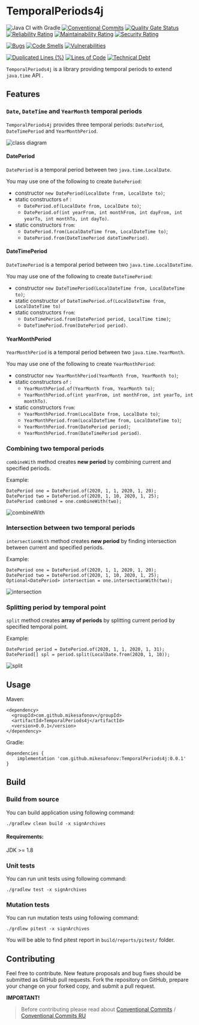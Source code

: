 # TemporalPeriods4j
![Java CI with Gradle](https://github.com/MikeSafonov/TemporalPeriods4J/workflows/Java%20CI%20with%20Gradle/badge.svg?branch=master)
[![Conventional Commits](https://img.shields.io/badge/Conventional%20Commits-1.0.0-yellow.svg)](https://conventionalcommits.org)
[![Quality Gate Status](https://sonarcloud.io/api/project_badges/measure?project=MikeSafonov_TemporalPeriods4J&metric=alert_status)](https://sonarcloud.io/dashboard?id=MikeSafonov_TemporalPeriods4J)
[![Reliability Rating](https://sonarcloud.io/api/project_badges/measure?project=MikeSafonov_TemporalPeriods4J&metric=reliability_rating)](https://sonarcloud.io/dashboard?id=MikeSafonov_TemporalPeriods4J)
[![Maintainability Rating](https://sonarcloud.io/api/project_badges/measure?project=MikeSafonov_TemporalPeriods4J&metric=sqale_rating)](https://sonarcloud.io/dashboard?id=MikeSafonov_TemporalPeriods4J)
[![Security Rating](https://sonarcloud.io/api/project_badges/measure?project=MikeSafonov_TemporalPeriods4J&metric=security_rating)](https://sonarcloud.io/dashboard?id=MikeSafonov_TemporalPeriods4J)

[![Bugs](https://sonarcloud.io/api/project_badges/measure?project=MikeSafonov_TemporalPeriods4J&metric=bugs)](https://sonarcloud.io/dashboard?id=MikeSafonov_TemporalPeriods4J)
[![Code Smells](https://sonarcloud.io/api/project_badges/measure?project=MikeSafonov_TemporalPeriods4J&metric=code_smells)](https://sonarcloud.io/dashboard?id=MikeSafonov_TemporalPeriods4J)
[![Vulnerabilities](https://sonarcloud.io/api/project_badges/measure?project=MikeSafonov_TemporalPeriods4J&metric=vulnerabilities)](https://sonarcloud.io/dashboard?id=MikeSafonov_TemporalPeriods4J)

[![Duplicated Lines (%)](https://sonarcloud.io/api/project_badges/measure?project=MikeSafonov_TemporalPeriods4J&metric=duplicated_lines_density)](https://sonarcloud.io/dashboard?id=MikeSafonov_TemporalPeriods4J)
[![Lines of Code](https://sonarcloud.io/api/project_badges/measure?project=MikeSafonov_TemporalPeriods4J&metric=ncloc)](https://sonarcloud.io/dashboard?id=MikeSafonov_TemporalPeriods4J)
[![Technical Debt](https://sonarcloud.io/api/project_badges/measure?project=MikeSafonov_TemporalPeriods4J&metric=sqale_index)](https://sonarcloud.io/dashboard?id=MikeSafonov_TemporalPeriods4J)

`TemporalPeriods4j` is a library providing temporal periods to extend `java.time` API .

## Features

### `Date`, `DateTime` and `YearMonth` temporal periods

`TemporalPeriods4j` provides three temporal periods: `DatePeriod`, `DateTimePeriod` and `YearMonthPeriod`.

![class diagram](http://www.plantuml.com/plantuml/proxy?src=https://raw.github.com/MikeSafonov/TemporalPeriods4j/master/diagrams/class.txt)

#### DatePeriod

`DatePeriod` is a temporal period between two `java.time.LocalDate`.

You may use one of the following to create `DatePeriod`:

- constructor `new DatePeriod(LocalDate from, LocalDate to)`;
- static constructors `of` : 
    - `DatePeriod.of(LocalDate from, LocalDate to)`; 
    - `DatePeriod.of(int yearFrom, int monthFrom, int dayFrom, int yearTo, int monthTo, int dayTo)`.
- static constructors `from`:
    - `DatePeriod.from(LocalDateTime from, LocalDateTime to)`;
    - `DatePeriod.from(DateTimePeriod dateTimePeriod)`.


#### DateTimePeriod

`DateTimePeriod` is a temporal period between two `java.time.LocalDateTime`.

You may use one of the following to create `DateTimePeriod`:

- constructor `new DateTimePeriod(LocalDateTime from, LocalDateTime to)`;
- static constructor `of` `DateTimePeriod.of(LocalDateTime from, LocalDateTime to)`
- static constructors `from`:
    - `DateTimePeriod.from(DatePeriod period, LocalTime time)`;
    - `DateTimePeriod.from(DatePeriod period)`.

#### YearMonthPeriod

`YearMonthPeriod` is a temporal period between two `java.time.YearMonth`.

You may use one of the following to create `YearMonthPeriod`:

- constructor `new YearMonthPeriod(YearMonth from, YearMonth to)`;
- static constructors `of` : 
    - `YearMonthPeriod.of(YearMonth from, YearMonth to)`; 
    - `YearMonthPeriod.of(int yearFrom, int monthFrom, int yearTo, int monthTo)`.
- static constructors `from`:
    - `YearMonthPeriod.from(LocalDate from, LocalDate to)`;
    - `YearMonthPeriod.from(LocalDateTime from, LocalDateTime to)`;
    - `YearMonthPeriod.from(DatePeriod period)`;
    - `YearMonthPeriod.from(DateTimePeriod period)`.

### Combining two temporal periods

`combineWith` method creates **new period** by combining current and specified periods.

Example:

    DatePeriod one = DatePeriod.of(2020, 1, 1, 2020, 1, 20);
    DatePeriod two = DatePeriod.of(2020, 1, 10, 2020, 1, 25);
    DatePeriod combined = one.combineWith(two);

![combineWith](http://www.plantuml.com/plantuml/proxy?src=https://raw.github.com/MikeSafonov/TemporalPeriods4j/master/diagrams/combine.txt)

### Intersection between two temporal periods

`intersectionWith` method creates **new period** by finding intersection between 
current and specified periods.

Example:

    DatePeriod one = DatePeriod.of(2020, 1, 1, 2020, 1, 20);
    DatePeriod two = DatePeriod.of(2020, 1, 10, 2020, 1, 25);
    Optional<DatePeriod> intersection = one.intersectionWith(two);

![intersection](http://www.plantuml.com/plantuml/proxy?src=https://raw.github.com/MikeSafonov/TemporalPeriods4j/master/diagrams/intersection.txt)


### Splitting period by temporal point


`split` method creates **array of periods** by splitting current period by 
specified temporal point.

Example:

    DatePeriod period = DatePeriod.of(2020, 1, 1, 2020, 1, 31);
    DatePeriod[] spl = period.split(LocalDate.from(2020, 1, 10));

![split](http://www.plantuml.com/plantuml/proxy?src=https://raw.github.com/MikeSafonov/TemporalPeriods4j/master/diagrams/split.txt)


## Usage

Maven:
    
    <dependency>
      <groupId>com.github.mikesafonov</groupId>
      <artifactId>TemporalPeriods4j</artifactId>
      <version>0.0.1</version>
    </dependency>
    
Gradle:

    dependencies {
        implementation 'com.github.mikesafonov:TemporalPeriods4j:0.0.1'
    }

## Build

### Build from source

You can build application using following command:

    ./gradlew clean build -x signArchives
    
#### Requirements:

JDK >= 1.8

### Unit tests

You can run unit tests using following command:

    ./gradlew test -x signArchives
    
### Mutation tests

You can run mutation tests using following command:

    ./grdlew pitest -x signArchives

You will be able to find pitest report in `build/reports/pitest/` folder.

## Contributing

Feel free to contribute. 
New feature proposals and bug fixes should be submitted as GitHub pull requests. 
Fork the repository on GitHub, prepare your change on your forked copy, and submit a pull request.

**IMPORTANT!**
>Before contributing please read about [Conventional Commits](https://www.conventionalcommits.org/en/v1.0.0-beta.2/) / [Conventional Commits RU](https://www.conventionalcommits.org/ru/v1.0.0-beta.2/)
